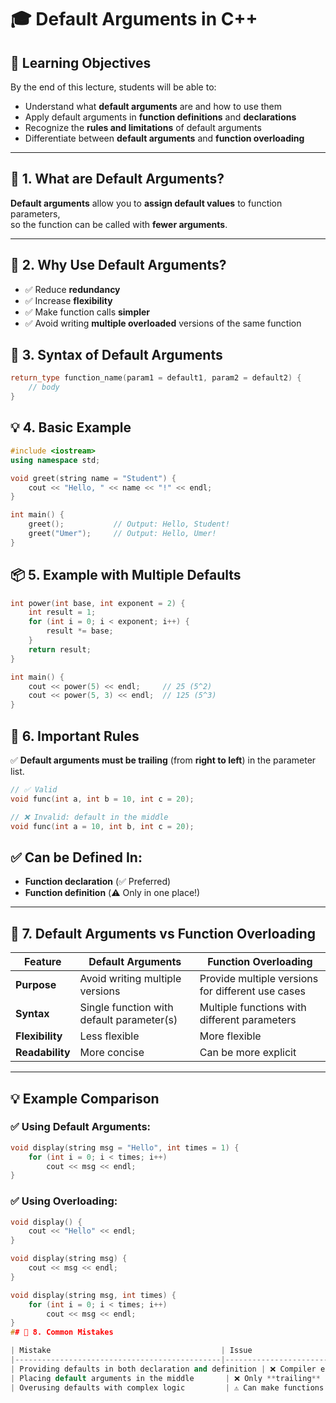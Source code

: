 # 🎓 Default Arguments in C++

## 🎯 Learning Objectives

By the end of this lecture, students will be able to:

- Understand what **default arguments** are and how to use them  
- Apply default arguments in **function definitions** and **declarations**  
- Recognize the **rules and limitations** of default arguments  
- Differentiate between **default arguments** and **function overloading**

---

## 📌 1. What are Default Arguments?

**Default arguments** allow you to **assign default values** to function parameters,  
so the function can be called with **fewer arguments**.

---

## 🧠 2. Why Use Default Arguments?

- ✅ Reduce **redundancy**  
- ✅ Increase **flexibility**  
- ✅ Make function calls **simpler**  
- ✅ Avoid writing **multiple overloaded** versions of the same function
## 🧱 3. Syntax of Default Arguments

```cpp
return_type function_name(param1 = default1, param2 = default2) {
    // body
}
```
## 💡 4. Basic Example

```cpp
#include <iostream>
using namespace std;

void greet(string name = "Student") {
    cout << "Hello, " << name << "!" << endl;
}

int main() {
    greet();           // Output: Hello, Student!
    greet("Umer");     // Output: Hello, Umer!
}
```
## 📦 5. Example with Multiple Defaults

```cpp
int power(int base, int exponent = 2) {
    int result = 1;
    for (int i = 0; i < exponent; i++) {
        result *= base;
    }
    return result;
}

int main() {
    cout << power(5) << endl;     // 25 (5^2)
    cout << power(5, 3) << endl;  // 125 (5^3)
}
```
## 📌 6. Important Rules

✅ **Default arguments must be trailing** (from **right to left**) in the parameter list.

```cpp
// ✅ Valid
void func(int a, int b = 10, int c = 20);

// ❌ Invalid: default in the middle
void func(int a = 10, int b, int c = 20);
```
## ✅ Can be Defined In:

- **Function declaration** (✅ Preferred)
- **Function definition** (⚠️ Only in one place!)

---

## 🔄 7. Default Arguments vs Function Overloading

| Feature            | Default Arguments                            | Function Overloading                                |
|--------------------|-----------------------------------------------|------------------------------------------------------|
| **Purpose**         | Avoid writing multiple versions               | Provide multiple versions for different use cases   |
| **Syntax**          | Single function with default parameter(s)     | Multiple functions with different parameters        |
| **Flexibility**     | Less flexible                                 | More flexible                                       |
| **Readability**     | More concise                                  | Can be more explicit                                |

---

## 💡 Example Comparison

### ✅ Using Default Arguments:

```cpp
void display(string msg = "Hello", int times = 1) {
    for (int i = 0; i < times; i++) 
        cout << msg << endl;
}
```
### ✅ Using Overloading:

```cpp
void display() {
    cout << "Hello" << endl;
}

void display(string msg) {
    cout << msg << endl;
}

void display(string msg, int times) {
    for (int i = 0; i < times; i++) 
        cout << msg << endl;
}
## 🚫 8. Common Mistakes

| Mistake                                      | Issue                                               |
|----------------------------------------------|-----------------------------------------------------|
| Providing defaults in both declaration and definition | ❌ Compiler error — use default in only one place   |
| Placing default arguments in the middle       | ❌ Only **trailing** parameters can have defaults   |
| Overusing defaults with complex logic         | ⚠️ Can make functions **harder to read/debug**      |
